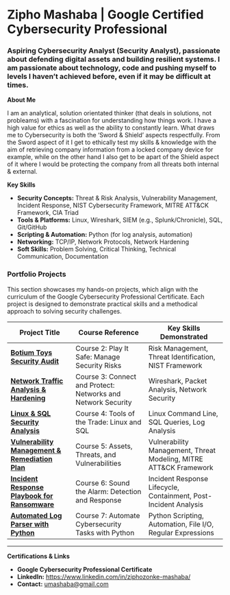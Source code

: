 
# Zipho Mashaba | Google Certified Cybersecurity Professional

### **Aspiring Cybersecurity Analyst (Security Analyst), passionate about defending digital assets and building resilient systems. I am passionate about technology, code and pushing myself to levels I haven’t achieved before, even if it may be difficult at times.**


**About Me**

I am an analytical, solution orientated thinker (that deals in solutions, not probleams) with a fascination for understanding how things work. I have a high value for ethics as well as the ability to constantly learn. What draws me to Cybersecurity is both the ‘Sword & Shield’ aspects respectfully. From the Sword aspect of it I get to ethically test my skills & knowledge with the aim of retrieving company information from a locked company device for example, while on the other hand I also get to be apart of the Shield aspect of it where I would be protecting the company from all threats both internal & external.


**Key Skills**
- **Security Concepts:** Threat & Risk Analysis, Vulnerability Management, Incident Response, NIST Cybersecurity Framework, MITRE ATT&CK Framework, CIA Triad
- **Tools & Platforms:** Linux, Wireshark, SIEM (e.g., Splunk/Chronicle), SQL, Git/GitHub
- **Scripting & Automation:** Python (for log analysis, automation)
- **Networking:** TCP/IP, Network Protocols, Network Hardening
- **Soft Skills:** Problem Solving, Critical Thinking, Technical Communication, Documentation


### **Portfolio Projects**

This section showcases my hands-on projects, which align with the curriculum of the Google Cybersecurity Professional Certificate. Each project is designed to demonstrate practical skills and a methodical approach to solving security challenges.

| Project Title | Course Reference | Key Skills Demonstrated |
|---|---|---|
| **[Botium Toys Security Audit](02_Project-2-Risk-Assessment/README.md)**  | Course 2: Play It Safe: Manage Security Risks | Risk Management, Threat Identification, NIST Framework |
| **[Network Traffic Analysis & Hardening](03_Project-3-Network-Analysis/README.md)** | Course 3: Connect and Protect: Networks and Network Security | Wireshark, Packet Analysis, Network Security |
| **[Linux & SQL Security Analysis](04_Project-4-Linux-SQL/README.md)** | Course 4: Tools of the Trade: Linux and SQL | Linux Command Line, SQL Queries, Log Analysis |
| **[Vulnerability Management & Remediation Plan](05_Project-5-Vulnerability-Management/README.md)** | Course 5: Assets, Threats, and Vulnerabilities | Vulnerability Management, Threat Modeling, MITRE ATT&CK Framework |
| **[Incident Response Playbook for Ransomware](06_Project-6-Incident-Response/README.md)** | Course 6: Sound the Alarm: Detection and Response | Incident Response Lifecycle, Containment, Post-Incident Analysis |
| **[Automated Log Parser with Python](07_Project-7-Python-Automation/README.md)** | Course 7: Automate Cybersecurity Tasks with Python | Python Scripting, Automation, File I/O, Regular Expressions |

---

**Certifications & Links**
- **Google Cybersecurity Professional Certificate** 
- **LinkedIn:** https://www.linkedin.com/in/ziphozonke-mashaba/
- **Contact:** umashaba@gmail.com
